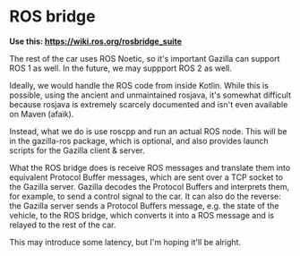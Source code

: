 # ROS bridge
**Use this: https://wiki.ros.org/rosbridge_suite**

The rest of the car uses ROS Noetic, so it's important Gazilla can support ROS 1 as well. In the
future, we may suppport ROS 2 as well.

Ideally, we would handle the ROS code from inside Kotlin. While this is possible, using the ancient
and unmaintained rosjava, it's somewhat difficult because rosjava is extremely scarcely documented
and isn't even available on Maven (afaik).

Instead, what we do is use roscpp and run an actual ROS node. This will be in the gazilla-ros
package, which is optional, and also provides launch scripts for the Gazilla client & server.

What the ROS bridge does is receive ROS messages and translate them into equivalent Protocol Buffer
messages, which are sent over a TCP socket to the Gazilla server. Gazilla decodes the Protocol Buffers 
and interprets them, for example, to send a control signal to the car. It can also do the reverse:
the Gazilla server sends a Protocol Buffers message, e.g. the state of the vehicle, to the ROS bridge,
which converts it into a ROS message and is relayed to the rest of the car.

This may introduce some latency, but I'm hoping it'll be alright.

